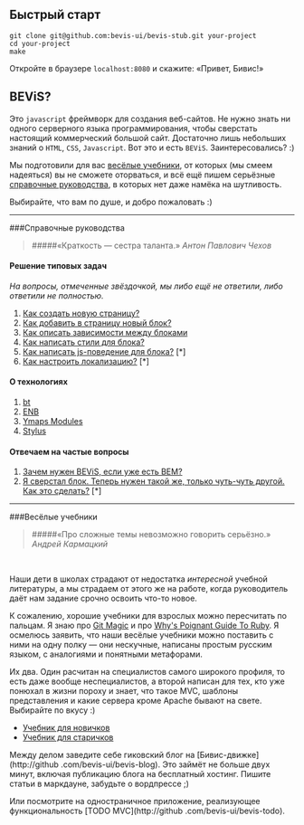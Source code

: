 ## Быстрый старт
```
git clone git@github.com:bevis-ui/bevis-stub.git your-project
cd your-project
make
```
Откройте в браузере ```localhost:8080``` и скажите: «Привет, Бивис!»

##  BEViS?
Это `javascript` фреймворк для создания веб-сайтов. Не нужно знать ни одного серверного языка
программирования, чтобы сверстать настоящий коммерческий большой сайт. Достаточно лишь небольших знаний
о `HTML`, `CSS`, `Javascript`. Вот это и есть `BEViS`. Заинтересовались? :)

Мы подготовили для вас
[весёлые учебники](#%D0%92%D0%B5%D1%81%D1%91%D0%BB%D1%8B%D0%B5-%D1%83%D1%87%D0%B5%D0%B1%D0%BD%D0%B8%D0%BA%D0%B8),
от которых (мы смеем надеяться) вы не сможете оторваться, и всё ещё пишем серьёзные
[справочные руководства](#%D0%A1%D0%BF%D1%80%D0%B0%D0%B2%D0%BE%D1%87%D0%BD%D1%8B%D0%B5-%D1%80%D1%83%D0%BA%D0%BE%D0%B2%D0%BE%D0%B4%D1%81%D1%82%D0%B2%D0%B0),
в которых нет даже намёка на шутливость.

Выбирайте, что вам по душе, и добро пожаловать :)

----

###Справочные руководства

> #####«Краткость — сестра таланта.»
_Антон Павлович Чехов_

#### Решение типовых задач

_На вопросы, отмеченные звёздочкой, мы либо ещё не ответили, либо ответили не полностью._

1. [Как создать новую страницу?](how-to-make/new-page.md)
2. [Как добавить в страницу новый блок?](how-to-make/new-block.md)
3. [Как описать зависимости между блоками](how-to-make/dependencies.md)
4. [Как написать стили для блока?](how-to-make/css.md)
5. [Как написать js-поведение для блока?](how-to-make/yblock.md) [*]
6. [Как настроить локализацию?](how-to-make/i18n.md) [*]

#### О технологиях
1. [bt](https://github.com/enb-make/bt)
2. [ENB](https://github.com/enb-make/enb)
3. [Ymaps Modules](https://github.com/ymaps/modules/blob/master/what-is-this.md)
4. [Stylus](http://learnboost.github.io/stylus/)

#### Отвечаем на частые вопросы
1. [Зачем нужен BEViS, если уже есть BEM?](faq/bem-vs-bevis.md)
2. [Я сверстал блок. Теперь нужен такой же, только чуть-чуть другой. Как это сделать?](how-to-make/similar-block.md) [*]

----

###Весёлые учебники

> #####«Про сложные темы невозможно говорить серьёзно.»
_Андрей Кармацкий_

&nbsp;

Наши дети в школах страдают от недостатка _интересной_ учебной литературы, а мы страдаем от этого же на работе,
когда руководитель даёт нам задание срочно освоить что-то новое.

К сожалению, хорошие учебники для взрослых можно пересчитать по пальцам. Я знаю про
[Git Magic](http://www-cs-students.stanford.edu/~blynn/gitmagic/index.html) и про
[Why's Poignant Guide To Ruby](http://mislav.uniqpath.com/poignant-guide/). Я осмелюсь заявить, что наши весёлые
учебники можно поставить с ними на одну полку — они нескучные, написаны простым русским языком, с аналогиями и 
понятными метафорами.

Их два. Один расчитан на специалистов самого широкого профиля, то есть даже вообще неспециалистов, а второй
 написан для тех, кто уже понюхал в жизни пороху и знает, что такое MVC, шаблоны представления и какие сервера 
 кроме Apache бывают на свете. Выбирайте по вкусу :)

* [Учебник для новичков](manual-for-beginner.md)
* [Учебник для старичков](manual-for-master.md)

Между делом заведите себе гиковский блог на [Бивис-движке](http://github .com/bevis-ui/bevis-blog).
Это займёт не больше двух минут, включая публикацию блога на бесплатный хостинг. Пишите статьи в маркдауне, 
забудьте о вордпрессе ;)

Или посмотрите на одностраничное приложение, реализующее 
функциональность [TODO MVC](http://github .com/bevis-ui/bevis-todo).

